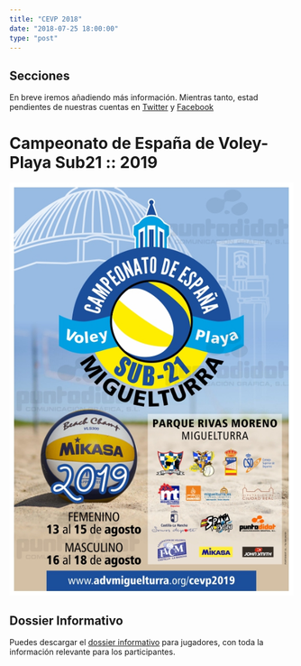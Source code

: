 ```yaml
---
title: "CEVP 2018"
date: "2018-07-25 18:00:00"
type: "post"
---
```


<aside>
<h2>Secciones</h2>

<p>En breve iremos añadiendo más información. Mientras tanto, estad
pendientes de nuestras cuentas en <a
href="https://www.twitter.com/advmiguelturra">Twitter</a> y <a
href="https://www.facebook.com/advmiguelturra">Facebook</a></p>

<!--
<p><a href="#cuadro-de-competición">Cuadro de Competición</a></p>
<p><a href="#participantes">Participantes</a></p>
<p><a href="#resultados">Resultados</a></p>
<p><a href="#fotos">Fotos</a></p>
<p><a href="#streaming">Streaming</a></p>
<p><a href="#instalaciones">Instalaciones</a></p>
<p><a href="#colaboradores">Colaboradores</a></p>
-->
</aside>

# Campeonato de España de Voley-Playa Sub21 :: 2019

![Cartel del Campeonato](cartel.jpg)


## Dossier Informativo

Puedes descargar el [dossier informativo](DossierParticipantes.pdf)
para jugadores, con toda la información relevante para los
participantes.


<!-- ## Cuadro de Competición -->

<!-- Por confirmar -->
<!-- <\!-- [![icono](http://www.advmiguelturra.org/logos/pdficon.png) Cuadro Sub 19 Masculino](http://rfevb.com/RFEVB/Files/vplaya/cevp/sub19_clubes/2018/sub19m.pdf) -\-> -->
